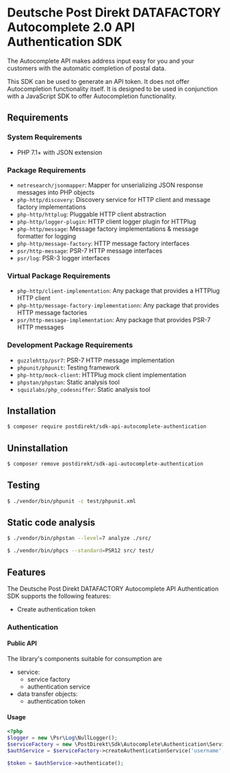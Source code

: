 # Deutsche Post Direkt DATAFACTORY Autocomplete 2.0 API Authentication SDK

The Autocomplete API makes address input easy for you and your customers with the automatic completion of postal data.

This SDK can be used to generate an API token. It does not offer Autocompletion functionality itself.
It is designed to be used in conjunction with a JavaScript SDK to offer Autocompletion functionality.

## Requirements

### System Requirements

- PHP 7.1+ with JSON extension

### Package Requirements

- `netresearch/jsonmapper`: Mapper for unserializing JSON response messages into PHP objects
- `php-http/discovery`: Discovery service for HTTP client and message factory implementations
- `php-http/httplug`: Pluggable HTTP client abstraction
- `php-http/logger-plugin`: HTTP client logger plugin for HTTPlug
- `php-http/message`: Message factory implementations & message formatter for logging
- `php-http/message-factory`: HTTP message factory interfaces
- `psr/http-message`: PSR-7 HTTP message interfaces
- `psr/log`: PSR-3 logger interfaces

### Virtual Package Requirements

- `php-http/client-implementation`: Any package that provides a HTTPlug HTTP client
- `php-http/message-factory-implementationn`: Any package that provides HTTP message factories
- `psr/http-message-implementation`: Any package that provides PSR-7 HTTP messages

### Development Package Requirements

- `guzzlehttp/psr7`: PSR-7 HTTP message implementation
- `phpunit/phpunit`: Testing framework
- `php-http/mock-client`: HTTPlug mock client implementation
- `phpstan/phpstan`: Static analysis tool
- `squizlabs/php_codesniffer`: Static analysis tool

## Installation

```bash
$ composer require postdirekt/sdk-api-autocomplete-authentication
```

## Uninstallation

```bash
$ composer remove postdirekt/sdk-api-autocomplete-authentication
```

## Testing

```bash
$ ./vendor/bin/phpunit -c test/phpunit.xml
```

## Static code analysis

```bash
$ ./vendor/bin/phpstan --level=7 analyze ./src/
```

```bash
$ ./vendor/bin/phpcs --standard=PSR12 src/ test/
```

## Features

The Deutsche Post Direkt DATAFACTORY Autocomplete API Authentication SDK supports the following features:

* Create authentication token

### Authentication

#### Public API

The library's components suitable for consumption are

* service:
  * service factory
  * authentication service
* data transfer objects:
  * authentication token

#### Usage

```php
<?php
$logger = new \Psr\Log\NullLogger();
$serviceFactory = new \PostDirekt\Sdk\Autocomplete\Authentication\Service\ServiceFactory();
$authService = $serviceFactory->createAuthenticationService('username', 'password', $logger);

$token = $authService->authenticate();
```

